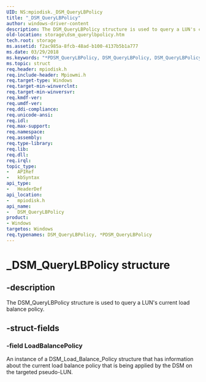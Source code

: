 ```yaml
---
UID: NS:mpiodisk._DSM_QueryLBPolicy
title: "_DSM_QueryLBPolicy"
author: windows-driver-content
description: The DSM_QueryLBPolicy structure is used to query a LUN's current load balance policy.
old-location: storage\dsm_querylbpolicy.htm
tech.root: storage
ms.assetid: f2ac985a-8fcb-48ad-b100-4137b5b1a777
ms.date: 03/29/2018
ms.keywords: "*PDSM_QueryLBPolicy, DSM_QueryLBPolicy, DSM_QueryLBPolicy structure [Storage Devices], PDSM_QueryLBPolicy, PDSM_QueryLBPolicy structure pointer [Storage Devices], _DSM_QueryLBPolicy, mpiodisk/DSM_QueryLBPolicy, mpiodisk/PDSM_QueryLBPolicy, storage.dsm_querylbpolicy, structs-scsibus_f1a0bedd-e5ba-474d-9a45-ae6a2863cfb3.xml"
ms.topic: struct
req.header: mpiodisk.h
req.include-header: Mpiowmi.h
req.target-type: Windows
req.target-min-winverclnt: 
req.target-min-winversvr: 
req.kmdf-ver: 
req.umdf-ver: 
req.ddi-compliance: 
req.unicode-ansi: 
req.idl: 
req.max-support: 
req.namespace: 
req.assembly: 
req.type-library: 
req.lib: 
req.dll: 
req.irql: 
topic_type:
-	APIRef
-	kbSyntax
api_type:
-	HeaderDef
api_location:
-	mpiodisk.h
api_name:
-	DSM_QueryLBPolicy
product:
- Windows
targetos: Windows
req.typenames: DSM_QueryLBPolicy, *PDSM_QueryLBPolicy
---
```


# _DSM_QueryLBPolicy structure


## -description


The DSM_QueryLBPolicy structure is used to query a LUN's current load balance policy.


## -struct-fields




### -field LoadBalancePolicy

An instance of a DSM_Load_Balance_Policy structure that has information about the current load balance policy that is being applied by the DSM on the targeted pseudo-LUN.

